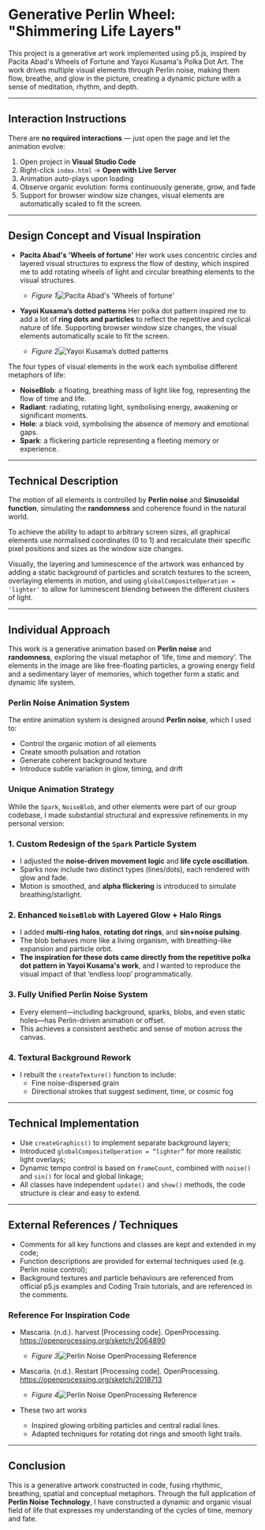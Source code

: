 # Generative Perlin Wheel: "Shimmering Life Layers" 
This project is a generative art work implemented using p5.js, inspired by Pacita Abad's Wheels of Fortune and Yayoi Kusama's Polka Dot Art. The work drives multiple visual elements through Perlin noise, making them flow, breathe, and glow in the picture, creating a dynamic picture with a sense of meditation, rhythm, and depth.

---

## Interaction Instructions
There are **no required interactions** — just open the page and let the animation evolve:
1. Open project in **Visual Studio Code**  
2. Right-click `index.html` → **Open with Live Server**  
3. Animation auto-plays upon loading  
4. Observe organic evolution: forms continuously generate, grow, and fade  
5. Support for browser window size changes, visual elements are automatically scaled to fit the screen.

---

## Design Concept and Visual Inspiration

- **Pacita Abad's 'Wheels of fortune'** 
Her work uses concentric circles and layered visual structures to express the flow of destiny, which inspired me to add rotating wheels of light and circular breathing elements to the visual structures.
  - _Figure 1_![Pacita Abad's 'Wheels of fortune'](images/Pacita-Abad-Wheels-of-fortune.jpg)

- **Yayoi Kusama’s dotted patterns**
Her polka dot pattern inspired me to add a lot of **ring dots and particles** to reflect the repetitive and cyclical nature of life. Supporting browser window size changes, the visual elements automatically scale to fit the screen.
  - _Figure 2_![Yayoi Kusama’s dotted patterns](images/PolkaDotInstallation.jpg)

The four types of visual elements in the work each symbolise different metaphors of life:

- **NoiseBlob**: a floating, breathing mass of light like fog, representing the flow of time and life.
- **Radiant**: radiating, rotating light, symbolising energy, awakening or significant moments.
- **Hole**: a black void, symbolising the absence of memory and emotional gaps.
- **Spark**: a flickering particle representing a fleeting memory or experience.

---

## Technical Description

The motion of all elements is controlled by **Perlin noise** and **Sinusoidal function**, simulating the **randomness** and coherence found in the natural world.

To achieve the ability to adapt to arbitrary screen sizes, all graphical elements use normalised coordinates (0 to 1) and recalculate their specific pixel positions and sizes as the window size changes.

Visually, the layering and luminescence of the artwork was enhanced by adding a static background of particles and scratch textures to the screen, overlaying elements in motion, and using `globalCompositeOperation = 'lighter'` to allow for luminescent blending between the different clusters of light.

---

## Individual Approach

This work is a generative animation based on **Perlin noise** and **randomness**, exploring the visual metaphor of ‘life, time and memory’. The elements in the image are like free-floating particles, a growing energy field and a sedimentary layer of memories, which together form a static and dynamic life system.

### Perlin Noise Animation System
The entire animation system is designed around **Perlin noise**, which I used to:

- Control the organic motion of all elements
- Create smooth pulsation and rotation
- Generate coherent background texture
- Introduce subtle variation in glow, timing, and drift

### Unique Animation Strategy

While the `Spark`, `NoiseBlob`, and other elements were part of our group codebase, I made substantial structural and expressive refinements in my personal version:

### 1. Custom Redesign of the `Spark` Particle System

- I adjusted the **noise-driven movement logic** and **life cycle oscillation**.
- Sparks now include two distinct types (lines/dots), each rendered with glow and fade.
- Motion is smoothed, and **alpha flickering** is introduced to simulate breathing/starlight.

### 2. Enhanced `NoiseBlob` with Layered Glow + Halo Rings

- I added **multi-ring halos**, **rotating dot rings**, and **sin+noise pulsing**.
- The blob behaves more like a living organism, with breathing-like expansion and particle orbit.
- **The inspiration for these dots came directly from the repetitive polka dot pattern in Yayoi Kusama's work**, and I wanted to reproduce the visual impact of that ‘endless loop’ programmatically.

### 3. Fully Unified Perlin Noise System

- Every element—including background, sparks, blobs, and even static holes—has Perlin-driven animation or offset.
- This achieves a consistent aesthetic and sense of motion across the canvas.

### 4. Textural Background Rework

- I rebuilt the `createTexture()` function to include:
  - Fine noise-dispersed grain
  - Directional strokes that suggest sediment, time, or cosmic fog

---

## Technical Implementation

- Use `createGraphics()` to implement separate background layers;
- Introduced `globalCompositeOperation = “lighter”` for more realistic light overlays;
- Dynamic tempo control is based on `frameCount`, combined with `noise()` and `sin()` for local and global linkage;
- All classes have independent `update()` and `show()` methods, the code structure is clear and easy to extend.

---

## External References / Techniques

- Comments for all key functions and classes are kept and extended in my code;
- Function descriptions are provided for external techniques used (e.g. Perlin noise control);
- Background textures and particle behaviours are referenced from official p5.js examples and Coding Train tutorials, and are referenced in the comments.

### Reference For Inspiration Code
- Mascaria. (n.d.). harvest [Processing code]. OpenProcessing. https://openprocessing.org/sketch/2064890
  - _Figure 3_![Perlin Noise OpenProcessing Reference](images/openprocessing.gif)

- Mascaria. (n.d.). Restart [Processing code]. OpenProcessing. https://openprocessing.org/sketch/2018713
  - _Figure 4_![Perlin Noise OpenProcessing Reference](images/blueperlinnoise.gif)

- These two art works
  - Inspired glowing orbiting particles and central radial lines.
  - Adapted techniques for rotating dot rings and smooth light trails.

---

## Conclusion
This is a generative artwork constructed in code, fusing rhythmic, breathing, spatial and conceptual metaphors. Through the full application of **Perlin Noise Technology**, I have constructed a dynamic and organic visual field of life that expresses my understanding of the cycles of time, memory and fate.